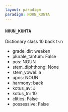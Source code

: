 ```yaml
---
layout: paradigm
paradigm: NOUN_KUNTA
---
```

### ` NOUN_KUNTA `

Dictionary class 10 back t~n
* grade_dir: weaken
* plurale_tantum: False
* pos: NOUN
* stem_diphthong: None
* stem_vowel: a
* upos: NOUN
* harmony: back
* kotus_av: J
* kotus_tn: 10
* clitics: False
* possessive: False
